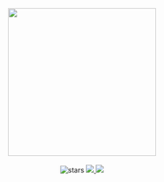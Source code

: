 <div align="center">

## <img src="https://upload.wikimedia.org/wikipedia/commons/thumb/e/e3/Saturn_from_Cassini_Orbiter_%282004-10-06%29.jpg/1200px-Saturn_from_Cassini_Orbiter_%282004-10-06%29.jpg" height="300"/>

<img src="https://img.shields.io/github/stars/openai/gpt-2?label=Stars" alt="stars">
<a href = "https://github.com/madushadhanushka/simple-sqlite/graphs/contributors">
  <img src = "https://contrib.rocks/image?repo=2005-tr/saturn"/>
</a>
<img src="https://github-profile-trophy.vercel.app/?username=favilances&theme=juicyfresh&no-bg=true" />
